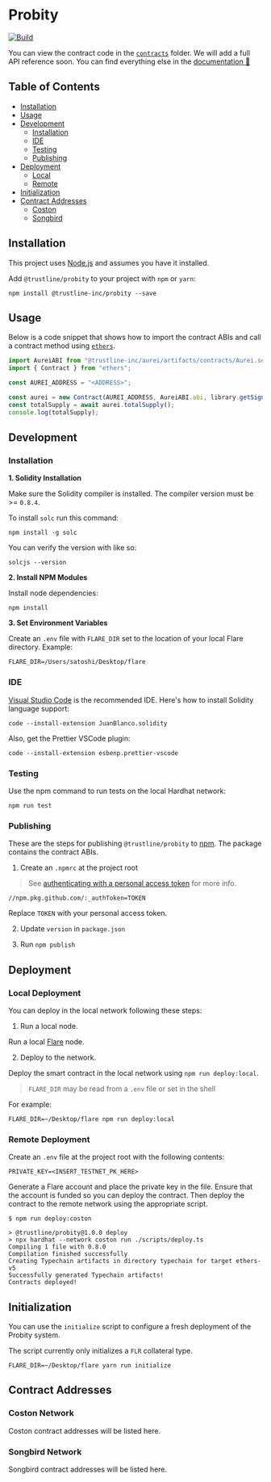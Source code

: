 # Probity

[![Build](https://github.com/trustline-inc/aurei/actions/workflows/build.yml/badge.svg)](https://github.com/trustline-inc/aurei/actions/workflows/build.yml)

You can view the contract code in the [`contracts`](./contracts) folder. We will add a full API reference soon. You can find everything else in the [documentation&nbsp;📖 ](https://docs.trustline.co/trustline/-MX0imPEPxcvrbI-teLl/)

## Table of Contents

<!--ts-->
- [Installation](#installation)
- [Usage](#usage)
- [Development](#development)
  - [Installation](#installation-1)
  - [IDE](#ide)
  - [Testing](#testing)
  - [Publishing](#publishing)
- [Deployment](#deployment)
  - [Local](#local-deployment)
  - [Remote](#remote-deployment)
- [Initialization](#initialization)
- [Contract Addresses](#contract-addresses)
  - [Coston](#coston-network)
  - [Songbird](#songbird-network)
<!--te-->

## Installation

This project uses [Node.js](https://nodejs.org/en/) and assumes you have it installed.

Add `@trustline/probity` to your project with `npm` or `yarn`:

```
npm install @trustline-inc/probity --save
```

## Usage

Below is a code snippet that shows how to import the contract ABIs and call a contract method using [`ethers`](https://docs.ethers.io/v5/).

```javascript
import AureiABI from "@trustline-inc/aurei/artifacts/contracts/Aurei.sol/Aurei.json";
import { Contract } from "ethers";

const AUREI_ADDRESS = "<ADDRESS>";

const aurei = new Contract(AUREI_ADDRESS, AureiABI.abi, library.getSigner());
const totalSupply = await aurei.totalSupply();
console.log(totalSupply);
```

## Development

### Installation

**1. Solidity Installation**

Make sure the Solidity compiler is installed. The compiler version must be >= `0.8.4`.

To install `solc` run this command:

```
npm install -g solc
```

You can verify the version with like so:

```
solcjs --version
```

**2. Install NPM Modules**

Install node dependencies:

```
npm install
```

**3. Set Environment Variables**

Create an `.env` file with `FLARE_DIR` set to the location of your local Flare directory. Example:

```
FLARE_DIR=/Users/satoshi/Desktop/flare
```

### IDE

[Visual Studio Code](https://code.visualstudio.com/) is the recommended IDE. Here's how to install Solidity language support:

```
code --install-extension JuanBlanco.solidity
```

Also, get the Prettier VSCode plugin:

```
code --install-extension esbenp.prettier-vscode
```

### Testing

Use the npm command to run tests on the local Hardhat network:

```
npm run test
```

### Publishing

These are the steps for publishing `@trustline/probity` to [npm](https://www.npmjs.com/). The package contains the contract ABIs.

1. Create an `.npmrc` at the project root

> See [authenticating with a personal access token](https://docs.github.com/en/packages/guides/configuring-npm-for-use-with-github-packages#authenticating-with-a-personal-access-token) for more info.

```
//npm.pkg.github.com/:_authToken=TOKEN
```

Replace `TOKEN` with your personal access token.

2. Update `version` in `package.json`

3. Run `npm publish`

## Deployment

### Local Deployment

You can deploy in the local network following these steps:

1. Run a local node.

Run a local [Flare](https://gitlab.com/flarenetwork/flare) node.

2. Deploy to the network.

Deploy the smart contract in the local network using `npm run deploy:local`.

> `FLARE_DIR` may be read from a `.env` file or set in the shell

For example:

```
FLARE_DIR=~/Desktop/flare npm run deploy:local
```

### Remote Deployment

Create an `.env` file at the project root with the following contents:

```
PRIVATE_KEY=<INSERT_TESTNET_PK_HERE>
```

Generate a Flare account and place the private key in the file. Ensure that the account is funded so you can deploy the contract. Then deploy the contract to the remote network using the appropriate script.

```
$ npm run deploy:coston

> @trustline/probity@1.0.0 deploy
> npx hardhat --network coston run ./scripts/deploy.ts
Compiling 1 file with 0.8.0
Compilation finished successfully
Creating Typechain artifacts in directory typechain for target ethers-v5
Successfully generated Typechain artifacts!
Contracts deployed!
```

## Initialization

You can use the `initialize` script to configure a fresh deployment of the Probity system.

The script currently only initializes a `FLR` collateral type.

```
FLARE_DIR=~/Desktop/flare yarn run initialize
```

## Contract Addresses

### Coston Network

Coston contract addresses will be listed here.

### Songbird Network

Songbird contract addresses will be listed here.
